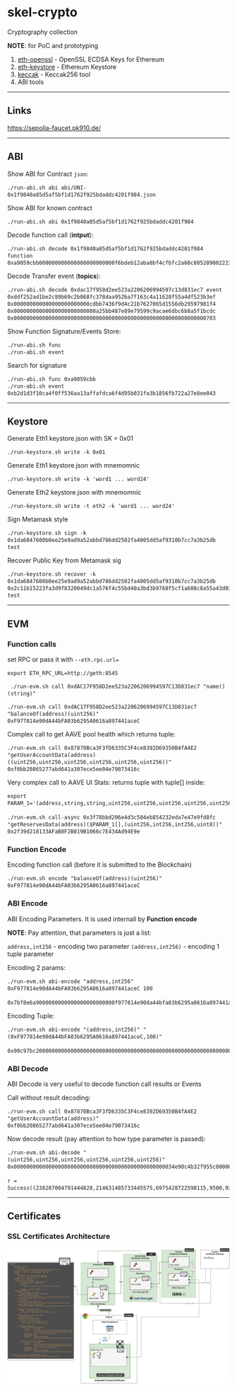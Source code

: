 # skel-crypto

Cryptography collection

__NOTE__: for PoC and prototyping

1. [eth-openssl](eth-openssl) - OpenSSL ECDSA Keys for Ethereum
2. [eth-keystore](eth-keystore) - Ethereum Keystore
3. [keccak](keccak) - Keccak256 tool
4. ABI tools


----
## Links

https://sepolia-faucet.pk910.de/

----

## ABI

Show ABI for Contract `json`:

```
./run-abi.sh abi abi/UNI-0x1f9840a85d5af5bf1d1762f925bdaddc4201f984.json
```

Show ABI for known contract
```
./run-abi.sh abi 0x1f9840a85d5af5bf1d1762f925bdaddc4201f984
```

Decode function call (__intput__):
```
./run-abi.sh decode 0x1f9840a85d5af5bf1d1762f925bdaddc4201f984 function 0xa9059cbb000000000000000000000000f6bdeb12aba8bf4cfbfc2a60c805209002223e22000000000000000000000000000000000000000000000005a5a62f156c710000
```

Decode Transfer event (__topics__):

```
./run-abi.sh decode 0xdac17f958d2ee523a2206206994597c13d831ec7 event 0xddf252ad1be2c89b69c2b068fc378daa952ba7f163c4a11628f55a4df523b3ef 0x000000000000000000000000cdbb7436f9d4c21b7627065d1556db29597981f4 0x00000000000000000000000080a25bb487e89e79599c9acae6dbc6b8a5f1bcdc 0x0000000000000000000000000000000000000000000000000000000000000703
```

Show Function Signature/Events Store:

```
./run-abi.sh func
./run-abi.sh event
```

Search for signature

```
./run-abi.sh func 0xa9059cbb
./run-abi.sh event 0xb2d1d3f10ca4f0ff536aa13affafdca6f4d95b031fa3b1856fb722a27e8ee043
```


----

## Keystore

Generate Eth1 keystore.json with SK = 0x01
```
./run-keystore.sh write -k 0x01
```

Generate Eth1 keystore.json with mnemomnic
```
./run-keystore.sh write -k 'word1 ... word24'
```

Generate Eth2 keystore.json with mnemomnic
```
./run-keystore.sh write -t eth2 -k 'word1 ... word24'
```

Sign Metamask style

```
./run-keystore.sh sign -k 0x1da6847600b0ee25e9ad9a52abbd786dd2502fa4005dd5af9310b7cc7a3b25db test
```

Recover Public Key from Metamask sig

```
./run-keystore.sh recover -k 0x1da6847600b0ee25e9ad9a52abbd786dd2502fa4005dd5af9310b7cc7a3b25db 0x2c11b15223fa3d9f8320049dc1a576f4c55bd40a3bd3b9760f5cf1a608c8a55a43d0315421a39451e13f23767a1a1f4c2b1d7544fdaf9da5ac94982410e61aa81c test
```

----

## EVM


### Function calls

set RPC or pass it with `--eth.rpc.url=`

```
export ETH_RPC_URL=http://geth:8545
```

```
 ./run-evm.sh call 0xdAC17F958D2ee523a2206206994597C13D831ec7 "name()(string)"
```

```
./run-evm.sh call 0xdAC17F958D2ee523a2206206994597C13D831ec7 "balanceOf(address)(uint256)" 0xF977814e90dA44bFA03b6295A0616a897441aceC
```

Complex call to get AAVE pool health which returns tuple:

```
./run-evm.sh call 0x87870Bca3F3fD6335C3F4ce8392D69350B4fA4E2 "getUserAccountData(address)((uint256,uint256,uint256,uint256,uint256,uint256))" 0xf0bb20865277abd641a307ece5ee04e79073416c
```

Very complex call to AAVE UI Stats: returns tuple with tuple[] inside:

```
export PARAM_1='(address,string,string,uint256,uint256,uint256,uint256,uint256,bool,bool,bool,bool,uint256,uint256,uint256,uint256,uint256,address,address,address,uint256,uint256,uint256,address,uint256,uint256,uint256,uint256,bool,bool,uint256,uint256,uint256,bool,uint256,uint256,uint256,uint256,bool,bool,uint8)'

./run-evm.sh call-async 0x3f78bbd206e4d3c504eb854232eda7e47e9fd8fc "getReservesData(address)($PARAM_1[],(uint256,int256,int256,uint8))" 0x2f39d218133AFaB8F2B819B1066c7E434Ad94E9e
```

### Function Encode

Encoding function call (before it is submitted to the Blockchain)

```
./run-evm.sh encode "balanceOf(address)(uint256)" 0xF977814e90dA44bFA03b6295A0616a897441aceC
```

### ABI Encode

ABI Encoding Parameters. It is used internall by __Function encode__

__NOTE__: Pay attention, that parameters is just a list:

`address,int256` - encoding two parameter
`(address,int256)` - encoding 1 tuple parameter

Encoding 2 params:

```
./run-evm.sh abi-encode "address,int256" 0xF977814e90dA44bFA03b6295A0616a897441aceC 100

0x7bf8e6a9000000000000000000000000f977814e90da44bfa03b6295a0616a897441acec0000000000000000000000000000000000000000000000000000000000000064
```


Encoding Tuple:

```
./run-evm.sh abi-encode "(address,int256)" "(0xF977814e90dA44bFA03b6295A0616a897441aceC,100)"

0x90c97bc20000000000000000000000000000000000000000000000000000000000000020000000000000000000000000f977814e90da44bfa03b6295a0616a897441acec0000000000000000000000000000000000000000000000000000000000000064
```

### ABI Decode

ABI Decode is very useful to decode function call results or Events

Call without result decoding:

```
./run-evm.sh call 0x87870Bca3F3fD6335C3F4ce8392D69350B4fA4E2 "getUserAccountData(address)" 0xf0bb20865277abd641a307ece5ee04e79073416c
```

Now decode result (pay attention to how type parameter is passed):

```
./run-evm.sh abi-decode "(uint256,uint256,uint256,uint256,uint256,uint256)" 0x000000000000000000000000000000000000000000000000034e90c4b32f955c00000000000000000000000000000000000000000000000002fa8632f8c19fc70000000000000000000000000000000000000000000000000018c81d8f2aa0e3000000000000000000000000000000000000000000000000000000000000251c00000000000000000000000000000000000000000000000000000000000024540000000000000000000000000000000000000000000000000ea30f907ee9943c

r = Success((238287004791444828,214631485733445575,6975428722598115,9500,9300,1054703851013772348))
```


----
## Certificates

### SSL Certificates Architecture

<img src="doc/CA.jpg" width="900">

